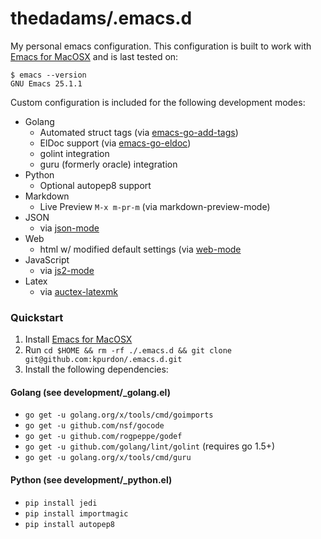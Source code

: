 # thedadams/.emacs.d

My personal emacs configuration. This configuration is built to work with [Emacs for MacOSX](http://emacsformacosx.com/) and is last tested on:

```
$ emacs --version
GNU Emacs 25.1.1
```

Custom configuration is included for the following development modes:

* Golang
    * Automated struct tags (via [emacs-go-add-tags](https://github.com/syohex/emacs-go-add-tags))
    * ElDoc support (via [emacs-go-eldoc](https://github.com/syohex/emacs-go-eldoc))
    * golint integration
    * guru (formerly oracle) integration
* Python
    * Optional autopep8 support
* Markdown
    * Live Preview `M-x m-pr-m` (via markdown-preview-mode)
* JSON
    * via [json-mode](https://github.com/joshwnj/json-mode)
* Web
    * html w/ modified default settings (via [web-mode](http://web-mode.org/)
* JavaScript
    * via [js2-mode](https://github.com/mooz/js2-mode)
* Latex
    * via [auctex-latexmk](https://github.com/tom-tan/auctex-latexmk/)

### Quickstart

1. Install [Emacs for MacOSX](http://emacsformacosx.com/)
2. Run `cd $HOME && rm -rf ./.emacs.d && git clone git@github.com:kpurdon/.emacs.d.git`
3. Install the following dependencies:

#### Golang (see development/_golang.el)

* `go get -u golang.org/x/tools/cmd/goimports`
* `go get -u github.com/nsf/gocode`
* `go get -u github.com/rogpeppe/godef`
* `go get -u github.com/golang/lint/golint` (requires go 1.5+)
* `go get -u golang.org/x/tools/cmd/guru`

#### Python (see development/_python.el)

* `pip install jedi`
* `pip install importmagic`
* `pip install autopep8`
